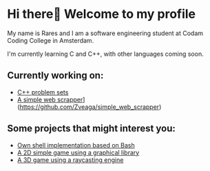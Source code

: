 # Hi there👋 Welcome to my profile

My name is Rares and I am a software engineering student at Codam Coding College in Amsterdam.<br>

I'm currently learning C and C++, with other languages coming soon.

## Currently working on:
- [C++ problem sets](https://github.com/Zveaga/CPP-Modules)
- [A simple web scrapper]([https://github.com/Zveaga/CPP-Modules)](https://github.com/Zveaga/simple_web_scrapper)
## Some projects that might interest you:
- [Own shell implementation based on Bash](https://github.com/DscrtDv/Minishell_42)
- [A 2D simple game using a graphical library](https://github.com/Zveaga/so_long)
- [A 3D game using a raycasting engine](https://github.com/Zveaga/Cub_3d) 
<!--
**Zveaga/Zveaga** is a ✨ _special_ ✨ repository because its `README.md` (this file) appears on your GitHub profile.

Here are some ideas to get you started:

- 🔭 I’m currently working on ...
- 🌱 I’m currently learning ...
- 👯 I’m looking to collaborate on ...
- 🤔 I’m looking for help with ...
- 💬 Ask me about ...
- 📫 How to reach me: ...
- 😄 Pronouns: ...
- ⚡ Fun fact: ...
-->
